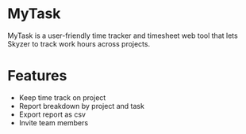 # MyTask

MyTask is a user-friendly time tracker and timesheet web tool that lets Skyzer to track work hours across projects. 


# Features 

- Keep time track on project
- Report breakdown by project and task 
- Export report as csv
- Invite team members 
